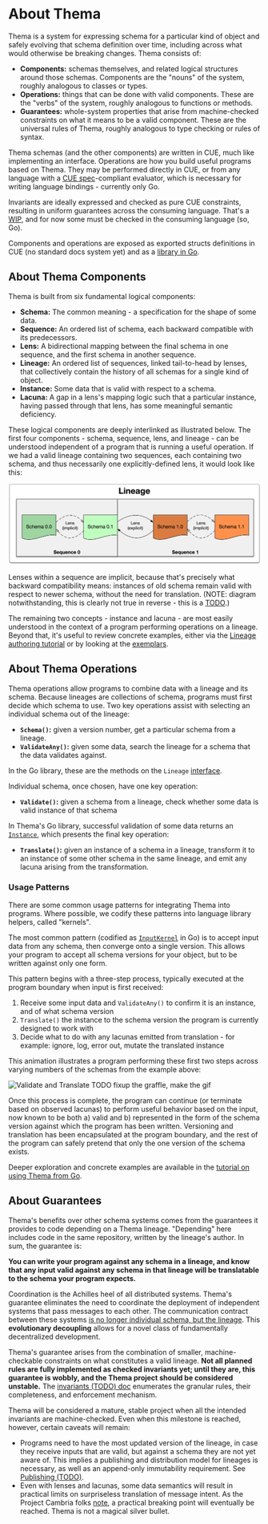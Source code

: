 # About Thema

Thema is a system for expressing schema for a particular kind of object and safely evolving that schema definition over time, including across what would otherwise be breaking changes. Thema consists of:

* **Components:** schemas themselves, and related logical structures around those schemas. Components are the "nouns" of the system, roughly analogous to classes or types.
* **Operations:** things that can be done with valid components. These are the "verbs" of the system, roughly analogous to functions or methods.
* **Guarantees:** whole-system properties that arise from machine-checked constraints on what it means to be a valid component. These are the universal rules of Thema, roughly analogous to type checking or rules of syntax.

Thema schemas (and the other components) are written in CUE, much like implementing an interface. Operations are how you build useful programs based on Thema. They may be performed directly in CUE, or from any language with a [CUE spec](https://cuelang.org/docs/references/spec)-compliant evaluator, which is necessary for writing language bindings - currently only Go.

Invariants are ideally expressed and checked as pure CUE constraints, resulting in uniform guarantees across the consuming language. That's a [WIP](invariants.md), and for now some must be checked in the consuming language (so, Go).

Components and operations are exposed as exported structs definitions in CUE (no standard docs system yet) and as a [library in Go](https://pkg.go.dev/github.com/grafana/thema).

## About Thema Components

Thema is built from six fundamental logical components:

* **Schema:** The common meaning - a specification for the shape of some data.
* **Sequence:** An ordered list of schema, each backward compatible with its predecessors.
* **Lens:** A bidirectional mapping between the final schema in one sequence, and the first schema in another sequence.
* **Lineage:** An ordered list of sequences, linked tail-to-head by lenses, that collectively contain the history of all schemas for a single kind of object.
* **Instance:** Some data that is valid with respect to a schema.
* **Lacuna:** A gap in a lens's mapping logic such that a particular instance, having passed through that lens, has some meaningful semantic deficiency.

These logical components are deeply interlinked as illustrated below. The first four components - schema, sequence, lens, and lineage - can be understood independent of a program that is running a useful operation. If we had a valid lineage containing two sequences, each containing two schema, and thus necessarily one explicitly-defined lens, it would look like this:

![Abstract Lineage](lineage-structure.png)

Lenses within a sequence are implicit, because that's precisely what backward compatibility means: instances of old schema remain valid with respect to newer schema, without the need for translation. (NOTE: diagram notwithstanding, this is clearly not true in reverse - this is a [TODO](https://github.com/grafana/thema/issues/6).)

The remaining two concepts - instance and lacuna - are most easily understood in the context of a program performing operations on a lineage. Beyond that, it's useful to review concrete examples, either via the [Lineage authoring tutorial](authoring.md) or by looking at the [exemplars](https://github.com/grafana/thema/tree/main/exemplars).

## About Thema Operations

Thema operations allow programs to combine data with a lineage and its schema. Because lineages are collections of schema, programs must first decide which schema to use. Two key operations assist with selecting an individual schema out of the lineage:

* **`Schema()`:** given a version number, get a particular schema from a lineage.
* **`ValidateAny()`:** given some data, search the lineage for a schema that the data validates against.

In the Go library, these are the methods on the `Lineage` [interface](https://pkg.go.dev/github.com/grafana/thema#Lineage).

Individual schema, once chosen, have one key operation:

* **`Validate()`:** given a schema from a lineage, check whether some data is valid instance of that schema

In Thema's Go library, successful validation of some data returns an [`Instance`](https://pkg.go.dev/github.com/grafana/thema#Instance), which presents the final key operation:

* **`Translate()`:** given an instance of a schema in a lineage, transform it to an instance of some other schema in the same lineage, and emit any lacuna arising from the transformation.

### Usage Patterns

There are some common usage patterns for integrating Thema into programs. Where possible, we codify these patterns into language library helpers, called "kernels".

The most common pattern (codified as [`InputKernel`](https://pkg.go.dev/github.com/grafana/thema/kernel#InputKernel) in Go) is to accept input data from any schema, then converge onto a single version. This allows your program to accept all schema versions for your object, but to be written against only one form.

This pattern begins with a three-step process, typically executed at the program boundary when input is first received:

1. Receive some input data and `ValidateAny()` to confirm it is an instance, and of what schema version
2. `Translate()` the instance to the schema version the program is currently designed to work with
3. Decide what to do with any lacunas emitted from translation - for example: ignore, log, error out, mutate the translated instance

This animation illustrates a program performing these first two steps across varying numbers of the schemas from the example above:

![Validate and Translate](validate-and-translate.gif) TODO fixup the graffle, make the gif

Once this process is complete, the program can continue (or terminate based on observed lacunas) to perform useful behavior based on the input, now known to be both a) valid and b) represented in the form of the schema version against which the program has been written. Versioning and translation has been encapsulated at the program boundary, and the rest of the program can safely pretend that only the one version of the schema exists.

Deeper exploration and concrete examples are available in the [tutorial on using Thema from Go](go-usage.md).

## About Guarantees

Thema's benefits over other schema systems comes from the guarantees it provides to code depending on a Thema lineage. "Depending" here includes code in the same repository, written by the lineage's author. In sum, the guarantee is:

**You can write your program against any schema in a lineage, and know that any input valid against any schema in that lineage will be translatable to the schema your program expects.**

Coordination is the Achilles heel of all distributed systems. Thema's guarantee eliminates the need to coordinate the deployment of independent systems that pass messages to each other. The communication contract between these systems [is no longer individual schema, but the lineage](https://github.com/grafana/thema/blob/main/FAQ.md#you-cant-fool-me-breaking-changes-are-breaking---how-can-they-possibly-be-made-non-breaking). This **evolutionary decoupling** allows for a novel class of fundamentally decentralized development.

Thema's guarantee arises from the combination of smaller, machine-checkable constraints on what constitutes a valid lineage. **Not all planned rules are fully implemented as checked invariants yet; until they are, this guarantee is wobbly, and the Thema project should be considered unstable.** The [invariants (TODO) doc](invariants.md) enumerates the granular rules, their completeness, and enforcement mechanism.

Thema will be considered a mature, stable project when all the intended invariants are machine-checked. Even when this milestone is reached, however, certain caveats will remain:

* Programs need to have the most updated version of the lineage, in case they receive inputs that are valid, but against a schema they are not yet aware of. This implies a publishing and distribution model for lineages is necessary, as well as an append-only immutability requirement. See [Publishing (TODO)](publishing.md).
* Even with lenses and lacunas, some data semantics will result in practical limits on surpriseless translation of message intent. As the Project Cambria folks [note](https://www.inkandswitch.com/cambria/#findings), a practical breaking point will eventually be reached. Thema is not a magical silver bullet.
